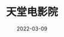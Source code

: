 ---
title: '天堂电影院'
date: '2022-03-09'
price: '20.0'
theaters: ['北京大学百周年纪念讲堂']
seat: ['5-5  1F']
remark: ['原声影片']
---